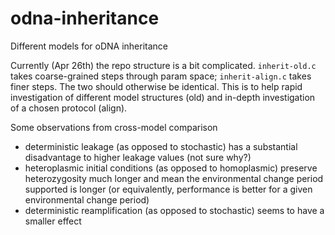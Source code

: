 # odna-inheritance
Different models for oDNA inheritance

Currently (Apr 26th) the repo structure is a bit complicated. `inherit-old.c` takes coarse-grained steps through param space; `inherit-align.c` takes finer steps. The two should otherwise be identical. This is to help rapid investigation of different model structures (old) and in-depth investigation of a chosen protocol (align). 

Some observations from cross-model comparison
 * deterministic leakage (as opposed to stochastic) has a substantial disadvantage to higher leakage values (not sure why?)
 * heteroplasmic initial conditions (as opposed to homoplasmic) preserve heterozygosity much longer and mean the environmental change period supported is longer (or equivalently, performance is better for a given environmental change period)
 * deterministic reamplification (as opposed to stochastic) seems to have a smaller effect
